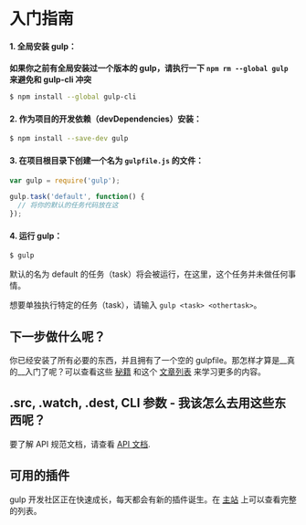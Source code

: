# 入门指南

#### 1. 全局安装 gulp：

__如果你之前有全局安装过一个版本的 gulp，请执行一下 `npm rm --global gulp` 来避免和 gulp-cli 冲突__

```sh
$ npm install --global gulp-cli
```

#### 2. 作为项目的开发依赖（devDependencies）安装：

```sh
$ npm install --save-dev gulp
```

#### 3. 在项目根目录下创建一个名为 `gulpfile.js` 的文件：

```js
var gulp = require('gulp');

gulp.task('default', function() {
  // 将你的默认的任务代码放在这
});
```

#### 4. 运行 gulp：

```sh
$ gulp
```

默认的名为 default 的任务（task）将会被运行，在这里，这个任务并未做任何事情。

想要单独执行特定的任务（task），请输入 `gulp <task> <othertask>`。

## 下一步做什么呢？

你已经安装了所有必要的东西，并且拥有了一个空的 gulpfile。那怎样才算是__真的__入门了呢？可以查看这些 [秘籍](recipes) 和这个 [文章列表](README.md#articles) 来学习更多的内容。

## .src, .watch, .dest, CLI 参数 - 我该怎么去用这些东西呢？

要了解 API 规范文档，请查看 [API 文档](API.md).

## 可用的插件

gulp 开发社区正在快速成长，每天都会有新的插件诞生。在 [主站](http://gulpjs.com/plugins/) 上可以查看完整的列表。

